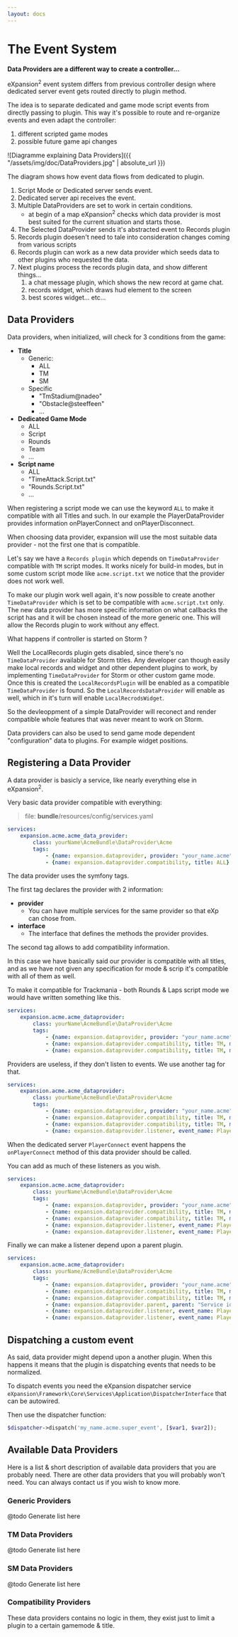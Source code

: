 ```yaml
---
layout: docs
---
```


# The Event System

**Data Providers are a different way to create a controller...** 

eXpansion<sup>2</sup> event system differs from previous controller design where dedicated 
server event gets routed directly to plugin method.

The idea is to separate dedicated and game mode script events from directly passing to plugin.
This way it's possible to route and re-organize events and even adapt the controller: 
 1. different scripted game modes  
 2. possible future game api changes
   
![Diagramme explaining Data Providers]({{ "/assets/img/doc/DataProviders.jpg" | absolute_url }})

The diagram shows how event data flows from dedicated to plugin.

1. Script Mode or Dedicated server sends event.
2. Dedicated server api receives the event.
3. Multiple DataProviders are set to work in certain conditions.
    - at begin of a map eXpansion<sup>2</sup> checks which data provider is most best suited for the current 
    situation and starts those. 
4. The Selected DataProvider sends it's abstracted event to Records plugin
5. Records plugin doesen't need to tale into consideration changes coming from various scripts
6. Records plugin can work as a new data provider which seeds data to other plugins who requested the data.
6. Next plugins process the records plugin data, and show different things...
    1. a chat message plugin, which shows the new record at game chat.
    2. records widget, which draws hud element to the screen
    3. best scores widget... etc...
    
## Data Providers
  
Data providers, when initialized, will check for 3 conditions from the game: 
* **Title**
    - Generic: 
        - ALL
        - TM
        - SM
    - Specific
        - "TmStadium@nadeo"
        - "Obstacle@steeffeen"
        - ...        
* **Dedicated Game Mode**
    - ALL
    - Script
    - Rounds
    - Team
    - ...
* **Script name**
    - ALL
    - "TimeAttack.Script.txt"
    - "Rounds.Script.txt"
    - ...

When registering a script mode we can use the keyword `ALL` to make it compatible with all Titles and such. 
In our example the PlayerDataProvider provides information onPlayerConnect and onPlayerDisconnect. 

When choosing data provider, expansion will use the most suitable data provider - not the first one that is compatible.

Let's say we have a `Records plugin` which depends on `TimeDataProvider` compatible with `TM` script modes.
It works nicely for build-in modes, but in some custom script mode like `acme.script.txt` 
we notice that the provider does not work well. 

To make our plugin work well again, it's now possible to create another `TimeDataProvider` which is set 
to be compatible with `acme.script.txt` only. 
The new data provider has more specific information on what callbacks the script has and it will be 
chosen instead of the more generic one. This will allow the Records plugin to work without any effect.

What happens if controller is started on Storm ?

Well the LocalRecords plugin gets disabled, since there's no `TimeDataProvider` available for Storm titles.
Any developer can though easily make local records and widget and other dependent plugins to work, 
by implementing `TimeDataProvider` for Storm or other custom game mode. 
Once this is created the `LocalRecordsPlugin` will be enabled as a compatible `TimeDataProvider` is found. 
So the `LocalRecordsDataProvider` will enable as well, which in it's turn will enable `LocalRecrodsWidget`. 

So the devleoppment of a simple DataProvider will reconect and render compatible whole features that was never meant to
work on Storm.

Data providers can also be used to send game mode dependent "configuration" data to plugins. For example widget positions. 

## Registering a Data Provider

A data provider is basicly a service, like nearly everything else in eXpansion<sup>2</sup>. 
 
Very basic data provider compatible with everything: 

> file: **bundle**/resources/config/services.yaml
```yaml
services:
    expansion.acme.acme_data_provider:
        class: yourName\AcmeBundle\DataProvider\Acme
        tags:
            - {name: expansion.dataprovider, provider: "your_name.acme", interface: "yourName\AcmeBundle\DataProvider\Listener\ListenerInterfaceYournameAcme"}
            - {name: expansion.dataprovider.compatibility, title: ALL}
```

The data provider uses the symfony tags. 

The first tag declares the provider with 2 information:
* **provider** 
    - You can have multiple services for the same provider so that eXp can chose from.
* **interface** 
    - The interface that defines the methods the provider provides. 

The second tag allows to add compatibility information.

In this case we have basically said our provider is compatible with all titles, and as we have not given any specification for mode & scrip it's compatible with all of them as well. 

To make it compatible for Trackmania - both Rounds & Laps script mode we would have written something like this.

```yaml
services:
    expansion.acme.acme_dataprovider:
        class: yourName\AcmeBundle\DataProvider\Acme
        tags:
            - {name: expansion.dataprovider, provider: "your_name.acme", interface: "YourName\AcmeBundle\DataProvider\Listener\ListenerInterfaceYournameAcme"}
            - {name: expansion.dataprovider.compatibility, title: TM, mode: 0, script: Rounds.Script.txt }
            - {name: expansion.dataprovider.compatibility, title: TM, mode: 0, script: Laps.Script.txt }
```

Providers are useless, if they don't listen to events. We use another tag for that.

```yaml
services:
    expansion.acme.acme_dataprovider:
        class: yourName\AcmeBundle\DataProvider\Acme
        tags:
            - {name: expansion.dataprovider, provider: "your_name.acme", interface: "ourName/AcmeBundle\DataProvider\Listener\ListenerInterfaceYournameAcme"}
            - {name: expansion.dataprovider.compatibility, title: TM, mode: 0, script: Rounds.Script.txt }
            - {name: expansion.dataprovider.compatibility, title: TM, mode: 0, script: Laps.Script.txt }
            - {name: expansion.dataprovider.listener, event_name: PlayerConnect, method: onPlayerConnect }
```

When the dedicated server `PlayerConnect` event happens the `onPlayerConnect` method of this data provider should be called. 

You can add as much of these listeners as you wish. 

```yaml
services:
    expansion.acme.acme_dataprovider:
        class: yourName\AcmeBundle\DataProvider\Acme
        tags:
            - {name: expansion.dataprovider, provider: "your_name.acme", interface: "ourName\AcmeBundle\DataProvider\Listener\Acme"}
            - {name: expansion.dataprovider.compatibility, title: TM, mode: 0, script: Rounds.Script.txt}
            - {name: expansion.dataprovider.compatibility, title: TM, mode: 0, script: Laps.Script.txt}
            - {name: expansion.dataprovider.listener, event_name: PlayerConnect, method: onPlayerConnect}
            - {name: expansion.dataprovider.listener, event_name: PlayerDisconnect, method: onPlayerDisconnect}
```

Finally we can make a listener depend upon a parent plugin. 

```yaml
services:
    expansion.acme.acme_dataprovider:
        class: yourName/AcmeBundle\DataProvider\Acme
        tags:
            - {name: expansion.dataprovider, provider: "your_name.acme", interface: "ourName\AcmeBundle\DataProvider\Listener\Acme"}
            - {name: expansion.dataprovider.compatibility, title: TM, mode: 0, script: Rounds.script.txt}
            - {name: expansion.dataprovider.compatibility, title: TM, mode: 0, script: Laps.script.txt}
            - {name: expansion.dataprovider.parent, parent: "Service id of the plugin it requires to run"}
            - {name: expansion.dataprovider.listener, event_name: PlayerConnect, method: onPlayerConnect}
            - {name: expansion.dataprovider.listener, event_name: PlayerDisconnect, method: onPlayerDisconnect}
```

## Dispatching a custom event

As said, data provider might depend upon a another plugin. When this happens it means that the plugin is dispatching 
events that needs to be normalized.

To dispatch events you need the eXpansion dispatcher 
service `eXpansion\Framework\Core\Services\Application\DispatcherInterface` that can be autowired.

Then use the dispatcher function: 

```php
$dispatcher->dispatch('my_name.acme.super_event', [$var1, $var2]);
```


## Available Data Providers

Here is a list & short description of available data providers that you are probably need. There are other data providers 
that you will probably won't need. You can always contact us if you wish to know more.

### Generic Providers

@todo 
Generate list here
 
### TM Data Providers

@todo 
Generate list here


### SM Data Providers

@todo 
Generate list here

### Compatibility Providers

These data providers contains no logic in them, they exist just to limit a plugin to a certain gamemode & title.

